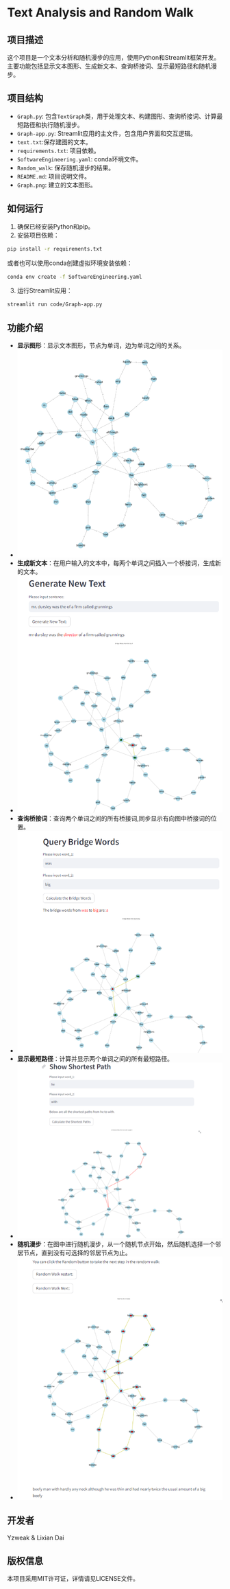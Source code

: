 # Text Analysis and Random Walk

## 项目描述

这个项目是一个文本分析和随机漫步的应用，使用Python和Streamlit框架开发。主要功能包括显示文本图形、生成新文本、查询桥接词、显示最短路径和随机漫步。

## 项目结构

- `Graph.py`: 包含`TextGraph`类，用于处理文本、构建图形、查询桥接词、计算最短路径和执行随机漫步。
- `Graph-app.py`: Streamlit应用的主文件，包含用户界面和交互逻辑。
- `text.txt`:保存建图的文本。
- `requirements.txt`: 项目依赖。
- `SoftwareEngineering.yaml`: conda环境文件。
- `Random_walk`: 保存随机漫步的结果。
- `README.md`: 项目说明文件。
- `Graph.png`: 建立的文本图形。

## 如何运行

1. 确保已经安装Python和pip。
2. 安装项目依赖：

```bash
pip install -r requirements.txt
```
或者也可以使用conda创建虚拟环境安装依赖：
```bash
conda env create -f SoftwareEngineering.yaml
```
3. 运行Streamlit应用：

```bash
streamlit run code/Graph-app.py
```

## 功能介绍

- **显示图形**：显示文本图形，节点为单词，边为单词之间的关系。
- ![](image/Picture1.png)
- **生成新文本**：在用户输入的文本中，每两个单词之间插入一个桥接词，生成新的文本。
- ![](image/Picture3.png)
- **查询桥接词**：查询两个单词之间的所有桥接词,同步显示有向图中桥接词的位置。
- ![](image/Picture2.png)
- **显示最短路径**：计算并显示两个单词之间的所有最短路径。
- ![](image/Picture4.png)
- **随机漫步**：在图中进行随机漫步，从一个随机节点开始，然后随机选择一个邻居节点，直到没有可选择的邻居节点为止。
- ![](image/Picture5.png)
## 开发者

Yzweak & Lixian Dai

## 版权信息

本项目采用MIT许可证，详情请见LICENSE文件。